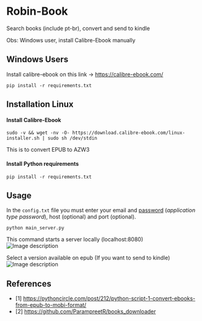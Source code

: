 # Robin-Book
Search books (include pt-br), convert and send to kindle

Obs: Windows user, install Calibre-Ebook manually

## Windows Users

Install calibre-ebook on this link -> https://calibre-ebook.com/

```pip install -r requirements.txt```

## Installation Linux


#### Install Calibre-Ebook
```
sudo -v && wget -nv -O- https://download.calibre-ebook.com/linux-installer.sh | sudo sh /dev/stdin
```
This is to convert EPUB to AZW3

#### Install Python requirements
```
pip install -r requirements.txt
```

## Usage

In the `config.txt` file you must enter your email and [password](https://umd.service-now.com/itsupport?id=kb_article&article=KB0015112&sys_kb_id=76433076dbdf8c904cb035623996194b&spa=1) (*application type password*), host (optional) and port (optional).

```
python main_server.py
```

This command starts a server locally (localhost:8080)<br>
![Image description](https://user-images.githubusercontent.com/35049559/148115530-7392036b-cb52-47bf-a5c2-a3ef5be87cbd.png)

Select a version available on epub (If you want to send to kindle)
![Image description](https://user-images.githubusercontent.com/35049559/127069472-8793b01c-69a9-4542-a5bf-96a5436ea298.png)


## References 
- [1] https://pythoncircle.com/post/212/python-script-1-convert-ebooks-from-epub-to-mobi-format/
- [2] https://github.com/ParampreetR/books_downloader
